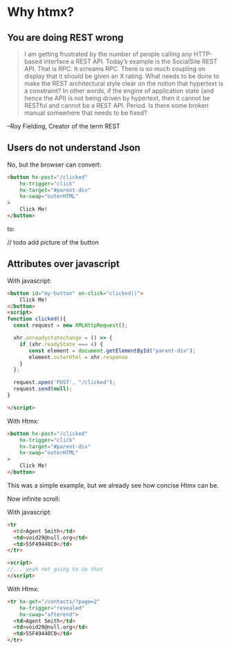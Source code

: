 # Why htmx?

## You are doing REST wrong

>I am getting frustrated by the number of people calling any HTTP-based interface a REST API.
>Today’s example is the SocialSite REST API. That is RPC.
>It screams RPC.
>There is so much coupling on display that it should be given an X rating.
>What needs to be done to make the REST architectural style clear on the notion that hypertext is a constraint? In other words, if the engine of application state (and hence the API) is not being driven by hypertext, then it cannot be RESTful and cannot be a REST API.
>Period.
>Is there some broken manual somewhere that needs to be fixed?

–Roy Fielding, Creator of the term REST

## Users do not understand Json

No, but the browser can convert: 

```html
<button hx-post="/clicked"
    hx-trigger="click"
    hx-target="#parent-div"
    hx-swap="outerHTML"
>
    Click Me!
</button>
```

to:

// todo add picture of the button

## Attributes over javascript

With javascript:

```html
<button id="my-button" on-click="clicked()">
    Click Me!
</button>
<script>
function clicked(){
  const request = new XMLHttpRequest();

  xhr.onreadystatechange = () => {
    if (xhr.readyState === 4) {
       const element = document.getElementById("parent-div");
       element.outerHtml = xhr.response
    }
  };

  request.open('POST', "/clicked");
  request.send(null);
}

</script>
```

With Htmx:
```html
<button hx-post="/clicked"
    hx-trigger="click"
    hx-target="#parent-div"
    hx-swap="outerHTML"
>
    Click Me!
</button>
```

This was a simple example, but we already see how concise Htmx can be.

Now infinite scroll:

With javascript:

```html
<tr 
  <td>Agent Smith</td>
  <td>void29@null.org</td>
  <td>55F49448C0</td>
</tr>

<script>
//... yeah not going to do that
</script>
```


With Htmx:

```html
<tr hx-get="/contacts/?page=2"
    hx-trigger="revealed"
    hx-swap="afterend">
  <td>Agent Smith</td>
  <td>void29@null.org</td>
  <td>55F49448C0</td>
</tr>
```


